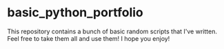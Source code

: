# basic_python_portfolio
This repository contains a bunch of basic random scripts that I've written. Feel free to take them all and use them! I hope you enjoy!
